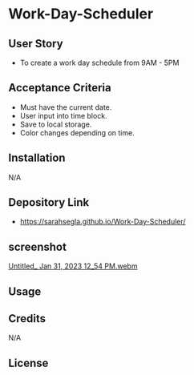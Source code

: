 # Work-Day-Scheduler

## User Story
- To create a work day schedule from 9AM - 5PM

## Acceptance Criteria
- Must have the current date.
- User input into time block.
- Save to local storage.
- Color changes depending on time.

## Installation

N/A

## Depository Link 
- https://sarahsegla.github.io/Work-Day-Scheduler/

## screenshot
[Untitled_ Jan 31, 2023 12_54 PM.webm](https://user-images.githubusercontent.com/117079336/215765704-fa6fe48e-91d8-4882-83b1-5a7ab617307e.webm)


## Usage


## Credits

N/A

## License
